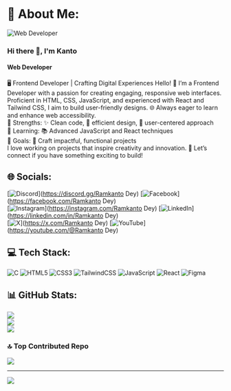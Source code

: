 # 💫 About Me:
![Web Developer](https://i.ibb.co.com/nMjJpjk/Ramkanto-Dey.png)
### Hi there 👋, I'm Kanto
#### Web Developer


🖥️ Frontend Developer | Crafting Digital Experiences
Hello! 👋 I’m a Frontend Developer with a passion for creating engaging, responsive web interfaces. Proficient in HTML, CSS, JavaScript, and experienced with React and Tailwind CSS, I aim to build user-friendly designs. 🌐 Always eager to learn and enhance web accessibility. <br>
🔹 Strengths: ✨ Clean code, 🎨 efficient design, 👥 user-centered approach <br>
🔹 Learning: 📚 Advanced JavaScript and React techniques <br>
🔹 Goals: 🚀 Craft impactful, functional projects <br>
I love working on projects that inspire creativity and innovation. 🤝 Let’s connect if you have something exciting to build!


## 🌐 Socials:
[![Discord](https://img.shields.io/badge/Discord-%237289DA.svg?logo=discord&logoColor=white)](https://discord.gg/Ramkanto Dey) [![Facebook](https://img.shields.io/badge/Facebook-%231877F2.svg?logo=Facebook&logoColor=white)](https://facebook.com/Ramkanto Dey) <br> [![Instagram](https://img.shields.io/badge/Instagram-%23E4405F.svg?logo=Instagram&logoColor=white)](https://instagram.com/Ramkanto Dey) [![LinkedIn](https://img.shields.io/badge/LinkedIn-%230077B5.svg?logo=linkedin&logoColor=white)](https://linkedin.com/in/Ramkanto Dey) <br>  [![X](https://img.shields.io/badge/X-black.svg?logo=X&logoColor=white)](https://x.com/Ramkanto Dey) [![YouTube](https://img.shields.io/badge/YouTube-%23FF0000.svg?logo=YouTube&logoColor=white)](https://youtube.com/@Ramkanto Dey) 

## 💻 Tech Stack:
![C](https://img.shields.io/badge/c-%2300599C.svg?style=plastic&logo=c&logoColor=white) ![HTML5](https://img.shields.io/badge/html5-%23E34F26.svg?style=plastic&logo=html5&logoColor=white) ![CSS3](https://img.shields.io/badge/css3-%231572B6.svg?style=plastic&logo=css3&logoColor=white) ![TailwindCSS](https://img.shields.io/badge/tailwindcss-%2338B2AC.svg?style=plastic&logo=tailwind-css&logoColor=white) ![JavaScript](https://img.shields.io/badge/javascript-%23323330.svg?style=plastic&logo=javascript&logoColor=%23F7DF1E) ![React](https://img.shields.io/badge/react-%2320232a.svg?style=plastic&logo=react&logoColor=%2361DAFB) ![Figma](https://img.shields.io/badge/figma-%23F24E1E.svg?style=plastic&logo=figma&logoColor=white)

## 📊 GitHub Stats:
![](https://github-readme-stats.vercel.app/api?username=Ramkantodey&theme=radical&hide_border=false&include_all_commits=true&count_private=true) <br> ![](https://github-readme-stats.vercel.app/api/top-langs/?username=Ramkantodey&theme=radical&hide_border=false&include_all_commits=true&count_private=true&layout=compact) <br> ![](https://github-readme-streak-stats.herokuapp.com/?user=Ramkantodey&theme=radical&hide_border=false)


### 🔝 Top Contributed Repo
![](https://github-contributor-stats.vercel.app/api?username=Ramkantodey&limit=5&theme=tokyonight&combine_all_yearly_contributions=true)


  

---
[![](https://visitcount.itsvg.in/api?id=Ramkantodey&icon=0&color=10)](https://visitcount.itsvg.in)

